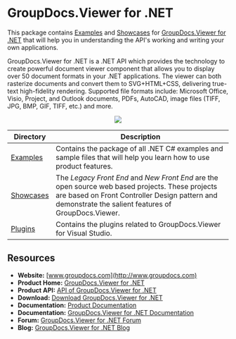 # GroupDocs.Viewer for .NET

This package contains [Examples](https://github.com/groupdocsviewer/GroupDocs_Viewer_NET/tree/master/Examples) and  [Showcases](https://github.com/groupdocsviewer/GroupDocs_Viewer_NET/tree/master/Showcases) for [GroupDocs.Viewer for .NET](http://groupdocs.com/dot-net/document-viewer-library) that will help you in understanding the API's working and writing your own applications.

GroupDocs.Viewer for .NET is a .NET API which provides the technology to create powerful document viewer component that allows you to display over 50 document formats in your .NET applications. The viewer can both rasterize documents and convert them to SVG+HTML+CSS, delivering true-text high-fidelity rendering. Supported file formats include: Microsoft Office, Visio, Project, and Outlook documents, PDFs, AutoCAD, image files (TIFF, JPG, BMP, GIF, TIFF, etc.) and more.

<p align="center">

  <a title="Download complete GroupDocs.Viewer for .NET source code" href="https://github.com/groupdocsviewer/GroupDocs_Viewer_NET/archive/master.zip">
	<img src="https://raw.github.com/AsposeExamples/java-examples-dashboard/master/images/downloadZip-Button-Large.png" />
  </a>
</p>

Directory | Description
--------- | -----------
[Examples](https://github.com/groupdocsviewer/GroupDocs_Viewer_NET/tree/master/Examples)  | Contains the package of all .NET C# examples and sample files that will help you learn how to use product features. 
[Showcases](https://github.com/groupdocsviewer/GroupDocs_Viewer_NET/tree/master/Showcases)  | The *Legacy Front End* and *New Front End* are the open source web based projects. These projects are based on Front Controller Design pattern and demonstrate the salient features of GroupDocs.Viewer. 
[Plugins](https://github.com/groupdocs-viewer/GroupDocs.Viewer-for-.NET/tree/master/Plugins/GroupDocs_Viewer_VSPlugin)  | Contains the plugins related to GroupDocs.Viewer for Visual Studio.
## Resources

+ **Website:** [www.groupdocs.com](http://www.groupdocs.com)
+ **Product Home:** [GroupDocs.Viewer for .NET](http://groupdocs.com/dot-net/document-viewer-library)
+ **Product API:** [API of GroupDocs.Viewer for .NET](http://groupdocs.com/api/net/viewer)
+ **Download:** [Download GroupDocs.Viewer for .NET](http://downloads.groupdocs.com/viewer/net)
+ **Documentation:** [Product Documentation](https://docs.groupdocs.com/display/viewernet/Introducing+GroupDocs.Viewer+for+.NET)
+ **Documentation:** [GroupDocs.Viewer for .NET Documentation](http://groupdocs.com/docs/display/viewernet/Introducing+GroupDocs.Viewer+for+.NET)
+ **Forum:** [GroupDocs.Viewer for .NET Forum](http://groupdocs.com/Community/forums/groupdocs.viewer-product-family/4/showforum.aspx)
+ **Blog:** [GroupDocs.Viewer for .NET Blog](#)

